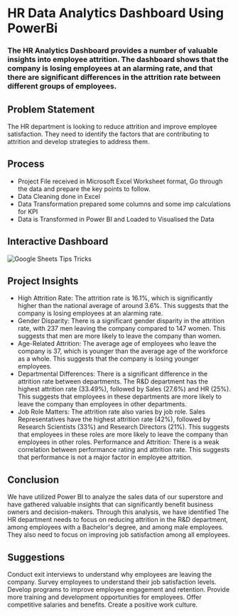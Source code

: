 # HR Data Analytics Dashboard Using PowerBi
### The HR Analytics Dashboard provides a number of valuable insights into employee attrition. The dashboard shows that the company is losing employees at an alarming rate, and that there are significant differences in the attrition rate between different groups of employees.


## Problem Statement
The HR department is looking to reduce attrition and improve employee satisfaction. They need to identify the factors that are contributing to attrition and develop strategies to address them.


## Process
* Project File received in Microsoft Excel Worksheet format, Go through the data and prepare the key points to follow.
* Data Cleaning done in Excel
* Data Transformation prepared some columns and some imp calculations for KPI
* Data is Transformed in Power BI and Loaded to Visualised the Data 



## Interactive Dashboard

![Google Sheets Tips   Tricks](https://github.com/Khurapaati/HR-Data-Analytics-1/assets/46518814/5fe86bbd-4f57-48c0-9599-f59f15f69329)




## Project Insights
* High Attrition Rate: The attrition rate is 16.1%, which is significantly higher than the national average of around 3.6%. This suggests that the company is losing employees at an alarming rate.
* Gender Disparity: There is a significant gender disparity in the attrition rate, with 237 men leaving the company compared to 147 women. This suggests that men are more likely to leave the company than women.
* Age-Related Attrition: The average age of employees who leave the company is 37, which is younger than the average age of the workforce as a whole. This suggests that the company is losing younger employees.
* Departmental Differences: There is a significant difference in the attrition rate between departments. The R&D department has the highest attrition rate (33.49%), followed by Sales (27.6%) and HR (25%). This suggests that employees in these departments are more likely to leave the company than employees in other departments.
* Job Role Matters: The attrition rate also varies by job role. Sales Representatives have the highest attrition rate (42%), followed by Research Scientists (33%) and Research Directors (21%). This suggests that employees in these roles are more likely to leave the company than employees in other roles.
Performance and Attrition: There is a weak correlation between performance rating and attrition rate. This suggests that performance is not a major factor in employee attrition.


## Conclusion
We have utilized Power BI to analyze the sales data of our superstore and have gathered valuable insights that can significantly benefit business owners and decision-makers. Through this analysis, we have identified The HR department needs to focus on reducing attrition in the R&D department, among employees with a Bachelor's degree, and among male employees. They also need to focus on improving job satisfaction among all employees.

## Suggestions
Conduct exit interviews to understand why employees are leaving the company.
Survey employees to understand their job satisfaction levels.
Develop programs to improve employee engagement and retention.
Provide more training and development opportunities for employees.
Offer competitive salaries and benefits.
Create a positive work culture.
